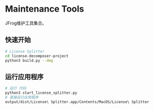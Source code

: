 # Maintenance Tools

JFrog维护工具集合。

## 快速开始

```bash
# License Splitter
cd license-decomposer-project
python3 build.py --dmg
```

## 运行应用程序

```bash
# 运行 代码
python3 start_license_splitter.py
# 直接运行应用程序
output/dist/License\ Splitter.app/Contents/MacOS/License\ Splitter
```
